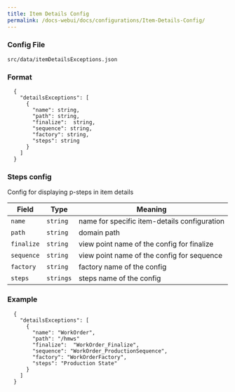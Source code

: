 ```yaml
---
title: Item Details Config
permalink: /docs-webui/docs/configurations/Item-Details-Config/
---
```


### Config File

`src/data/itemDetailsExceptions.json`

### Format
```
  {
    "detailsExceptions": [
      {
        "name": string,
        "path": string,
        "finalize":  string,
        "sequence": string,
        "factory": string,
        "steps": string
      }
    ]
  }
```
### Steps config

Config for displaying p-steps in item details

| Field | Type | Meaning |
| ------------- | ------------- | ------------- |
| `name`| `string` | name for specific item-details configuration |
| `path `| `string` | domain path |
| `finalize` | `string` | view point name of the config for finalize |
| `sequence` | `string` | view point name of the config for sequence |
| `factory` | `string` | factory name of the config |
| `steps` | `strings` | steps name of the config |

### Example
```
  {
    "detailsExceptions": [
      {
        "name": "WorkOrder",
        "path": "/hmws"
        "finalize":  "WorkOrder_Finalize",
        "sequence": "WorkOrder_ProductionSequence",
        "factory": "WorkOrderFactory",
        "steps": "Production State"
      }
    ]
  }
```